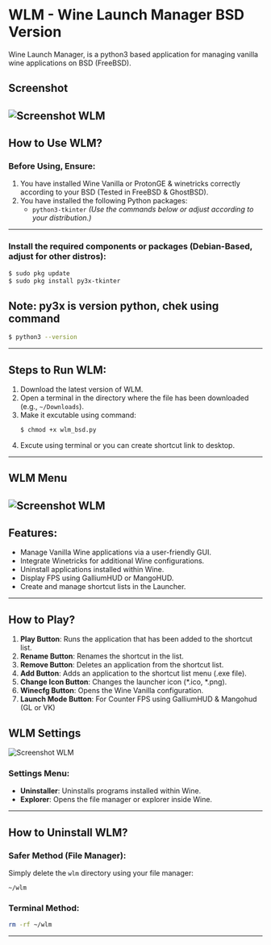 # WLM - Wine Launch Manager BSD Version
Wine Launch Manager, is a python3 based application for managing vanilla wine applications on BSD (FreeBSD).
## Screenshot
![Screenshot WLM](./1.jpg)
---

## How to Use WLM?

### **Before Using, Ensure:**

1. You have installed Wine Vanilla or ProtonGE & winetricks correctly according to your BSD (Tested in FreeBSD & GhostBSD).
2. You have installed the following Python packages:
   - `python3-tkinter`
   *(Use the commands below or adjust according to your distribution.)*

---

### **Install the required components or packages (Debian-Based, adjust for other distros):**

```bash
$ sudo pkg update
$ sudo pkg install py3x-tkinter
```
## Note: py3x is version python, chek using command
```bash
$ python3 --version
```
---

## Steps to Run WLM:

1. Download the latest version of WLM.
2. Open a terminal in the directory where the file has been downloaded (e.g., `~/Downloads`).
3. Make it excutable using command:
   ```bash
   $ chmod +x wlm_bsd.py
   ```
4. Excute using terminal or you can create shortcut link to desktop.

---

## WLM Menu
![Screenshot WLM](./5.jpg)
---

## Features:

- Manage Vanilla Wine applications via a user-friendly GUI.
- Integrate Winetricks for additional Wine configurations.
- Uninstall applications installed within Wine.
- Display FPS using GalliumHUD or MangoHUD.
- Create and manage shortcut lists in the Launcher.
---
## How to Play?
1. **Play Button**: Runs the application that has been added to the shortcut list.
2. **Rename Button**: Renames the shortcut in the list.
3. **Remove Button**: Deletes an application from the shortcut list.
4. **Add Button**: Adds an application to the shortcut list menu (.exe file).
5. **Change Icon Button**: Changes the launcher icon (\*.ico, \*.png).
6. **Winecfg Button**: Opens the Wine Vanilla configuration.
7. **Launch Mode Button**: For Counter FPS using GalliumHUD & Mangohud (GL or VK)

## WLM Settings
![Screenshot WLM](./7.jpg)
### **Settings Menu:**

- **Uninstaller**: Uninstalls programs installed within Wine.
- **Explorer**: Opens the file manager or explorer inside Wine.

---

## How to Uninstall WLM?

### **Safer Method (File Manager):**

Simply delete the `wlm` directory using your file manager:

```
~/wlm
```

### **Terminal Method:**

```bash
rm -rf ~/wlm
```

---

